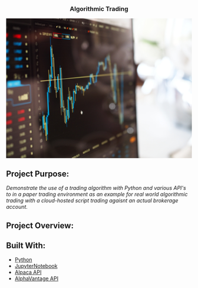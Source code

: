 <h3 align="center">Algorithmic Trading</h3>
<p align="center">
  <a href="https://github.com/2TheM00n/Algorithmic_Trading/blob/main/trading_image.jpg">
    <img src="trading_image.jpg" alt="trading" align="center">
  </a>
</p>

## Project Purpose:

_Demonstrate the use of a trading algorithm with Python and various API's to in a paper trading environment as an example for real world algorithmic trading with a cloud-hosted script trading agaisnt an actual brokerage account._

## Project Overview:


## Built With:

* [Python](https://www.python.org/)
* [JupyterNotebook](https://jupyter.org/)
* [Alpaca API](https://alpaca.markets/docs/api-documentation/api-v2/)
* [AlphaVantage API](https://www.alphavantage.co/documentation/#)

